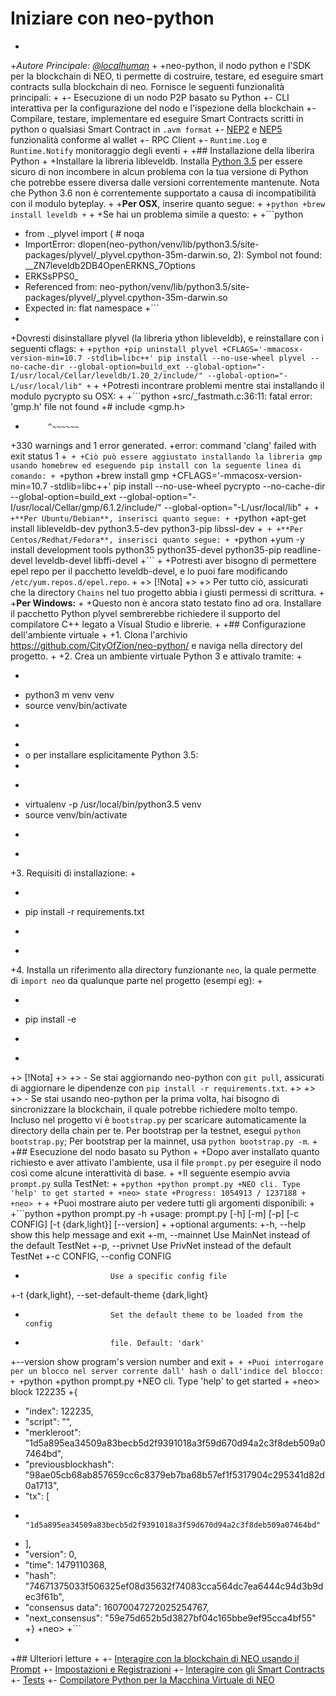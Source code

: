 # Iniziare con neo-python
+
+*Autore Principale: [@localhuman](https://github.com/localhuman)*
+
+neo-python, il nodo python e l'SDK per la blockchain di NEO, ti permette di costruire, testare, ed eseguire smart contracts sulla blockchain di neo. Fornisce le seguenti funzionalità principali:
+
+- Esecuzione di un nodo P2P basato su Python
+- CLI interattiva per la configurazione del nodo e l'ispezione della blockchain
+- Compilare, testare, implementare ed eseguire Smart Contracts scritti in python o qualsiasi Smart Contract in `.avm format`
+- [NEP2](https://github.com/neo-project/proposals/blob/master/nep-2.mediawiki) e [NEP5](https://github.com/neo-project/proposals/blob/master/nep-5.mediawiki) funzionalità conforme al wallet
+- RPC Client
+- `Runtime.Log` e `Runtime.Notify` monitoraggio degli eventi
+
+## Installazione della liberira Python
+
+Installare la libreria libleveldb. Installa [Python 3.5](https://www.python.org/downloads/release/python-354/) per essere sicuro di non incombere in alcun problema con la tua versione di Python che potrebbe essere diversa dalle versioni correntemente mantenute. Nota che Python 3.6 non è correntemente supportato a causa di incompatibilità con il modulo byteplay.
+
+**Per OSX**, inserire quanto segue:
+
+```python
+brew install leveldb
+```
+
+Se hai un problema simile a questo:
+
+```python
+    from ._plyvel import (  # noqa
+    ImportError: dlopen(neo-python/venv/lib/python3.5/site-packages/plyvel/_plyvel.cpython-35m-darwin.so, 2): Symbol not found: __ZN7leveldb2DB4OpenERKNS_7Options
+    ERKSsPPS0_
+    Referenced from: neo-python/venv/lib/python3.5/site-packages/plyvel/_plyvel.cpython-35m-darwin.so
+    Expected in: flat namespace
+```
+
+Dovresti disinstallare plyvel (la libreria ython libleveldb), e reinstallare con i seguenti cflags:
+
+```python
+pip uninstall plyvel
+CFLAGS='-mmacosx-version-min=10.7 -stdlib=libc++' pip install --no-use-wheel plyvel --no-cache-dir --global-option=build_ext --global-option="-I/usr/local/Cellar/leveldb/1.20_2/include/" --global-option="-L/usr/local/lib"
+```
+
+Potresti incontrare problemi mentre stai installando il modulo pycrypto su OSX:
+
+```python
+src/_fastmath.c:36:11: fatal error: 'gmp.h' file not found
+# include <gmp.h>
+          ^~~~~~~
+330 warnings and 1 error generated.
+error: command 'clang' failed with exit status 1
+```
+
+Ciò può essere aggiustato installando la libreria gmp usando homebrew ed eseguendo pip install con la seguente linea di comando:
+
+```python
+brew install gmp
+CFLAGS='-mmacosx-version-min=10.7 -stdlib=libc++' pip install --no-use-wheel pycrypto --no-cache-dir --global-option=build_ext --global-option="-I/usr/local/Cellar/gmp/6.1.2/include/" --global-option="-L/usr/local/lib"
+```
+
+**Per Ubuntu/Debian**, inserisci quanto segue:
+
+```python
+apt-get install libleveldb-dev python3.5-dev python3-pip libssl-dev
+```
+
+**Per Centos/Redhat/Fedora**, inserisci quanto segue:
+
+```python
+yum -y install development tools python35 python35-devel python35-pip readline-devel leveldb-devel libffi-devel
+```
+
+Potresti aver bisogno di permettere epel repo per il pacchetto leveldb-devel, e lo puoi fare modificando `/etc/yum.repos.d/epel.repo`.
+
+> [!Nota]
+>
+> Per tutto ciò, assicurati che la directory `Chains` nel tuo progetto abbia i giusti permessi di scrittura. 
+
+**Per Windows:**
+
+Questo non è ancora stato testato fino ad ora. Installare il pacchetto Python plyvel sembrerebbe richiedere il supporto del compilatore C++ legato a Visual Studio e librerie.
+
+## Configurazione dell'ambiente virtuale
+
+1. Clona l'archivio <https://github.com/CityOfZion/neo-python/> e naviga nella directory del progetto. 
+
+2. Crea un ambiente virtuale Python 3 e attivalo tramite:
+
+   ```python
+   python3 m venv venv
+   source venv/bin/activate
+   ```
+
+   o per installare esplicitamente Python 3.5:
+
+   ```python
+   virtualenv -p /usr/local/bin/python3.5 venv
+   source venv/bin/activate
+   ```
+
+3. Requisiti di installazione:
+
+   ```python
+   pip install -r requirements.txt
+   ```
+
+4. Installa un riferimento alla directory funzionante `neo`, la quale permette di `import neo` da qualunque parte nel progetto (esempi eg):
+
+   ```python
+   pip install -e
+   ```
+
+> [!Nota]
+>
+> - Se stai aggiornando neo-python con `git pull`, assicurati di aggiornare le dipendenze con `pip install -r requirements.txt`.
+>
+>
+> - Se stai usando neo-python per la prima volta, hai bisogno di sincronizzare la blockchain, il quale potrebbe richiedere molto tempo. Incluso nel progetto vi è `bootstrap.py` per scaricare automaticamente la directory della chain per te. Per bootstrap per la testnet, esegui `python bootstrap.py`; Per bootstrap per la mainnet, usa `python bootstrap.py -m`.
+
+## Esecuzione del nodo basato su Python
+
+Dopo aver installato quanto richiesto e aver attivato l'ambiente, usa il file `prompt.py` per eseguire il nodo così come alcune interattività di base.
+
+Il seguente esempio avvia `prompt.py` sulla TestNet:
+
+```python
+python prompt.py
+NEO cli. Type 'help' to get started
+
+neo> state
+Progress: 1054913 / 1237188
+
+neo>
+```
+
+Puoi mostrare aiuto per vedere tutti gli argomenti disponibili:
+
+```python
+python prompt.py -h
+usage: prompt.py [-h] [-m] [-p] [-c CONFIG] [-t {dark,light}] [--version]
+
+optional arguments:
+-h, --help            show this help message and exit
+-m, --mainnet         Use MainNet instead of the default TestNet
+-p, --privnet         Use PrivNet instead of the default TestNet
+-c CONFIG, --config CONFIG
+                        Use a specific config file
+-t {dark,light}, --set-default-theme {dark,light}
+                        Set the default theme to be loaded from the config
+                        file. Default: 'dark'
+--version             show program's version number and exit
+```
+
+Puoi interrogare per un blocco nel server corrente dall' hash o dall'indice del blocco:
+
+```python
+python prompt.py
+NEO cli. Type 'help' to get started
+
+neo> block 122235
+{
+    "index": 122235,
+    "script": "",
+    "merkleroot": "1d5a895ea34509a83becb5d2f9391018a3f59d670d94a2c3f8deb509a07464bd",
+    "previousblockhash": "98ae05cb68ab857659cc6c8379eb7ba68b57ef1f5317904c295341d82d0a1713",
+    "tx": [
+        "1d5a895ea34509a83becb5d2f9391018a3f59d670d94a2c3f8deb509a07464bd"
+    ],
+    "version": 0,
+    "time": 1479110368,
+    "hash": "74671375033f506325ef08d35632f74083cca564dc7ea6444c94d3b9dec3f61b",
+    "consensus data": 16070047272025254767,
+    "next_consensus": "59e75d652b5d3827bf04c165bbe9ef95cca4bf55"
+}
+neo>
+```
+
+## Ulteriori letture
+
+- [Interagire con la blockchain di NEO usando il Prompt](python\prompt.md)
+- [Impostazioni e Registrazioni](python\logging.md)
+- [Interagire con gli Smart Contracts](python\smartcont.md)
+- [Tests](python\tests.md)
+- [Compilatore Python per la Macchina Virtuale di NEO](python\compiler.md)
